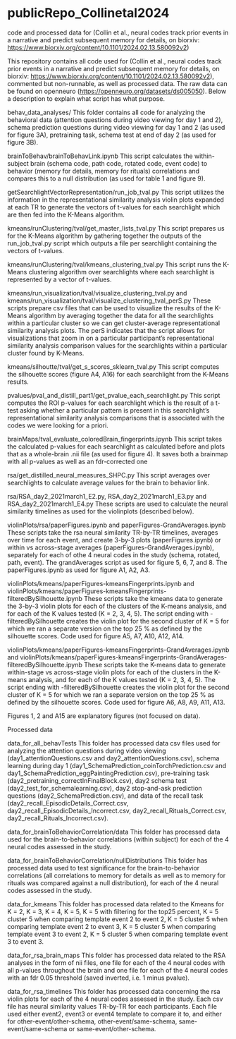 # publicRepo_Collinetal2024
code and processed data for (Collin et al., neural codes track prior events in a narrative and predict subsequent memory for details, on biorxiv: https://www.biorxiv.org/content/10.1101/2024.02.13.580092v2)

This repository contains all code used for (Collin et al., neural codes track prior events in a narrative and predict subsequent memory for details, on biorxiv: https://www.biorxiv.org/content/10.1101/2024.02.13.580092v2), commented but non-runnable, as well as processed data. The raw data can be found on openneuro (https://openneuro.org/datasets/ds005050). Below a description to explain what script has what purpose. 

behav_data_analyses/
This folder contains all code for analyzing the behavioral data (attention questions during video viewing for day 1 and 2), schema prediction questions during video viewing for day 1 and 2 (as used for figure 3A), pretraining task, schema test at end of day 2 (as used for figure 3B).

brainToBehav/brainToBehavLink.ipynb
This script calculates the within-subject brain (schema code, path code, rotated code, event code) to behavior (memory for details, memory for rituals) correlations and compares this to a null distribution (as used for table 1 and figure 9).

getSearchlightVectorRepresentation/run_job_tval.py
This script utilizes the information in the representational similarity analysis violin plots expanded at each TR to generate the vectors of t-values for each searchlight which are then fed into the K-Means algorithm.

kmeans/runClustering/tval/get_master_lists_tval.py
This script prepares us for the K-Means algorithm by gathering together the outputs of the run_job_tval.py script which outputs a file per searchlight containing the vectors of t-values.

kmeans/runClustering/tval/kmeans_clustering_tval.py
This script runs the K-Means clustering algorithm over searchlights where each searchlight is represented by a vector of t-values.

kmeans/run_visualization/tval/visualize_clustering_tval.py and kmeans/run_visualization/tval/visualize_clustering_tval_perS.py
These scripts prepare csv files that can be used to visualize the results of the K-Means algorithm by averaging together the data for all the searchlights within a particular cluster so we can get cluster-average representational similarity analysis plots. The perS indicates that the script allows for visualizations that zoom in on a particular participant’s representational similarity analysis comparison values for the searchlights within a particular cluster found by K-Means.

kmeans/silhoutte/tval/get_s_scores_sklearn_tval.py
This script computes the silhouette scores (figure A4, A16) for each searchlight from the K-Means results.

pvalues/pval_and_distill_part1/get_pvalue_each_searchlight.py
This script computes the ROI p-values for each searchlight which is the result of a t-test asking whether a particular pattern is present in this searchlight’s representational similarity analysis comparisons that is associated with the codes we were looking for a priori.

brainMaps/tval_evaluate_coloredBrain_fingerprints.ipynb
This script takes the calculated p-values for each searchlight as calculated before and plots that as a whole-brain .nii file (as used for figure 4). It saves both a brainmap with all p-values as well as an fdr-corrected one

rsa/get_distilled_neural_measures_SHPC.py
This script averages over searchlights to calculate average values for the brain to behavior link.

rsa/RSA_day2_2021march1_E2.py, RSA_day2_2021march1_E3.py and RSA_day2_2021march1_E4.py
These scripts are used to calculate the neural similarity timelines as used for the violinplots (described below). 

violinPlots/rsa/paperFigures.ipynb and paperFigures-GrandAverages.ipynb
These scripts take the rsa neural similarity TR-by-TR timelines, averages over time for each event, and create 3-by-3 plots (paperFigures.ipynb) or within vs across-stage averages (paperFigures-GrandAverages.ipynb), separately for each of othe 4 neural codes in the study (schema, rotated, path, event). The grandAverages script as used for figure 5, 6, 7, and 8. The paperFigures.ipynb as used for figure A1, A2, A3.

violinPlots/kmeans/paperFigures-kmeansFingerprints.ipynb and violinPlots/kmeans/paperFigures-kmeansFingerprints-filteredBySilhouette.ipynb
These scripts take the kmeans data to generate the 3-by-3 violin plots for each of the clusters of the K-means analysis, and for each of the K values tested (K = 2, 3, 4, 5). The script ending with -filteredBySilhouette creates the violin plot for the second cluster of K = 5 for which we ran a separate version on the top 25 % as defined by the silhouette scores. Code used for figure A5, A7, A10, A12, A14. 

violinPlots/kmeans/paperFigures-kmeansFingerprints-GrandAverages.ipynb and violinPlots/kmeans/paperFigures-kmeansFingerprints-GrandAverages-filteredBySilhouette.ipynb
These scripts take the K-means data to generate within-stage vs across-stage violin plots for each of the clusters in the K-means analysis, and for each of the K values tested (K = 2, 3, 4, 5). The script ending with -filteredBySilhouette creates the violin plot for the second cluster of K = 5 for which we ran a separate version on the top 25 % as defined by the silhouette scores. Code used for figure A6, A8, A9, A11, A13.

Figures 1, 2 and A15 are explanatory figures (not focused on data).

Processed data

data_for_all_behavTests
This folder has processed data csv files used for analyzing the attention questions during video viewing (day1_attentionQuestions.csv and day2_attentionQuestions.csv), schema learning during day 1 (day1_SchemaPrediction_coinTorchPrediction.csv and day1_SchemaPrediction_eggPaintingPrediction.csv), pre-training task (day2_pretraining_correctInFinalBlock.csv), day2 schema test (day2_test_for_schemalearning.csv), day2 stop-and-ask prediction questions (day2_SchemaPrediction.csv), and data of the recall task (day2_recall_EpisodicDetails_Correct.csv, day2_recall_EpisodicDetails_Incorrect.csv, day2_recall_Rituals_Correct.csv, day2_recall_Rituals_Incorrect.csv).

data_for_brainToBehaviorCorrelation/data
This folder has processed data used for the brain-to-behavior correlations (within subject) for each of the 4 neural codes assessed in the study.

data_for_brainToBehaviorCorrelation/nullDistributions
This folder has processed data used to test significance for the brain-to-behavior correlations (all correlations to memory for details as well as to memory for rituals was compared against a null distribution), for each of the 4 neural codes assessed in the study.

data_for_kmeans
This folder has processed data related to the Kmeans for K = 2, K = 3, K = 4, K = 5, K = 5 with filtering for the top25 percent, K = 5 cluster 5 when comparing template event 2 to event 2, K = 5 cluster 5 when comparing template event 2 to event 3, K = 5 cluster 5 when comparing template event 3 to event 2, K = 5 cluster 5 when comparing template event 3 to event 3.

data_for_rsa_brain_maps
This folder has processed data related to the RSA analyses in the form of nii files, one file for each of the 4 neural codes with all p-values throughout the brain and one file for each of the 4 neural codes with an fdr 0.05 threshold (saved inverted, i.e. 1 minus pvalue).

data_for_rsa_timelines
This folder has processed data concerning the rsa violin plots for each of the 4 neural codes assessed in the study. Each csv file has neural similarity values TR-by-TR for each participants. Each file used either event2, event3 or event4 template to compare it to, and either for other-event/other-schema, other-event/same-schema, same-event/same-schema or same-event/other-schema. 
